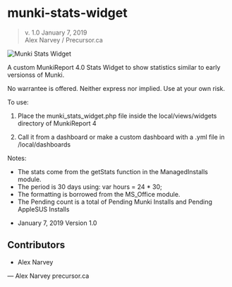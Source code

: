 # munki-stats-widget

> v. 1.0 
> January 7, 2019  
> Alex Narvey / Precursor.ca  

![Munki Stats Widget](https://github.com/precursorca/munki-stats-widget/munki-stats-widget.png)

A custom MunkiReport 4.0 Stats Widget to show statistics similar to early versionss of Munki.

No warrantee is offered. Neither express nor implied. Use at your own risk.

To use:

1) Place the munki_stats_widget.php file inside the local/views/widgets directory of MunkiReport 4

2) Call it from a dashboard or make a custom dashboard with a .yml file in /local/dashboards

Notes:

- The stats come from the getStats function in the ManagedInstalls module.
- The period is 30 days using:
		var hours = 24 * 30;
- The formatting is borrowed from the MS_Office module.
- The Pending count is a total of Pending Munki Installs and Pending AppleSUS Installs

* January 7, 2019 Version 1.0 

## Contributors
* Alex Narvey

—
Alex Narvey
precursor.ca